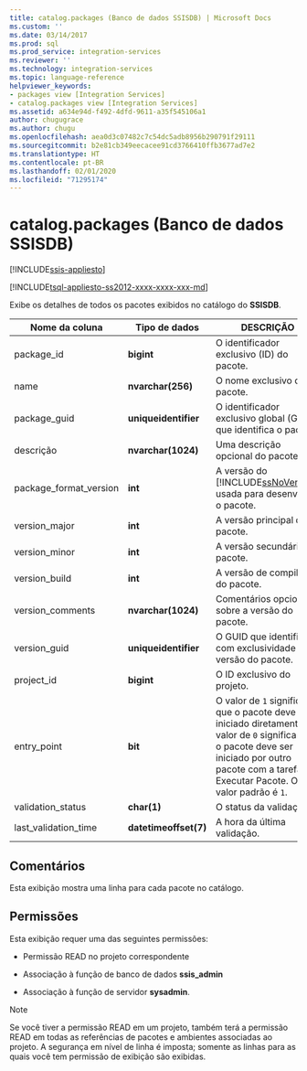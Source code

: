 ```yaml
---
title: catalog.packages (Banco de dados SSISDB) | Microsoft Docs
ms.custom: ''
ms.date: 03/14/2017
ms.prod: sql
ms.prod_service: integration-services
ms.reviewer: ''
ms.technology: integration-services
ms.topic: language-reference
helpviewer_keywords:
- packages view [Integration Services]
- catalog.packages view [Integration Services]
ms.assetid: a634e94d-f492-4dfd-9611-a35f545106a1
author: chugugrace
ms.author: chugu
ms.openlocfilehash: aea0d3c07482c7c54dc5adb8956b290791f29111
ms.sourcegitcommit: b2e81cb349eecacee91cd3766410ffb3677ad7e2
ms.translationtype: HT
ms.contentlocale: pt-BR
ms.lasthandoff: 02/01/2020
ms.locfileid: "71295174"
---
```

# <a name="catalogpackages-ssisdb-database"></a>catalog.packages (Banco de dados SSISDB)

[!INCLUDE[ssis-appliesto](../../includes/ssis-appliesto-ssvrpluslinux-asdb-asdw-xxx.md)]


[!INCLUDE[tsql-appliesto-ss2012-xxxx-xxxx-xxx-md](../../includes/tsql-appliesto-ss2012-xxxx-xxxx-xxx-md.md)]

  Exibe os detalhes de todos os pacotes exibidos no catálogo do **SSISDB**.  
  
|Nome da coluna|Tipo de dados|DESCRIÇÃO|  
|-----------------|---------------|-----------------|  
|package_id|**bigint**|O identificador exclusivo (ID) do pacote.|  
|name|**nvarchar(256)**|O nome exclusivo do pacote.|  
|package_guid|**uniqueidentifier**|O identificador exclusivo global (GUID) que identifica o pacote.|  
|descrição|**nvarchar(1024)**|Uma descrição opcional do pacote.|  
|package_format_version|**int**|A versão do [!INCLUDE[ssNoVersion](../../includes/ssnoversion-md.md)] usada para desenvolver o pacote.|  
|version_major|**int**|A versão principal do pacote.|  
|version_minor|**int**|A versão secundária do pacote.|  
|version_build|**int**|A versão de compilação do pacote.|  
|version_comments|**nvarchar(1024)**|Comentários opcionais sobre a versão do pacote.|  
|version_guid|**uniqueidentifier**|O GUID que identifica com exclusividade a versão do pacote.|  
|project_id|**bigint**|O ID exclusivo do projeto.|  
|entry_point|**bit**|O valor de `1` significa que o pacote deve ser iniciado diretamente. O valor de `0` significa que o pacote deve ser iniciado por outro pacote com a tarefa Executar Pacote. O valor padrão é `1`.|  
|validation_status|**char(1)**|O status da validação.|  
|last_validation_time|**datetimeoffset(7)**|A hora da última validação.|  
  
## <a name="remarks"></a>Comentários  
 Esta exibição mostra uma linha para cada pacote no catálogo.  
  
## <a name="permissions"></a>Permissões  
 Esta exibição requer uma das seguintes permissões:  
  
-   Permissão READ no projeto correspondente  
  
-   Associação à função de banco de dados **ssis_admin**  
  
-   Associação à função de servidor **sysadmin**.  
  
> [!NOTE]  
>  Se você tiver a permissão READ em um projeto, também terá a permissão READ em todas as referências de pacotes e ambientes associadas ao projeto. A segurança em nível de linha é imposta; somente as linhas para as quais você tem permissão de exibição são exibidas.  
  
  
